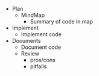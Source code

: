 - Plan
	- MindMap
		- Summary of code in map
- Implement
	- Implement code
- Documents
	- Document code
	- Review 
		- pros/cons
		- pitfalls
